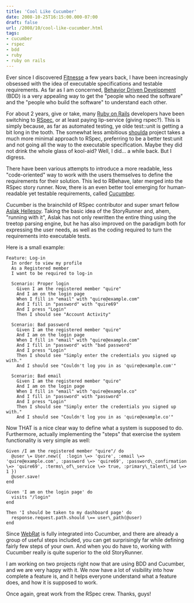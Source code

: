 ```yaml
---
title: 'Cool Like Cucumber'
date: 2008-10-25T16:15:00.000-07:00
draft: false
url: /2008/10/cool-like-cucumber.html
tags: 
- cucumber
- rspec
- bdd
- ruby
- ruby on rails
---
```


Ever since I discovered [Fitnesse](http://fitnesse.org/) a few years back, I have been increasingly obsessed with the idea of executable specifications and testable requirements. As far as I am concerned, [Behavior Driven Development](http://en.wikipedia.org/wiki/Behavior_driven_development) (BDD) is a very appealing way to get the "people who need the software" and the "people who build the software" to understand each other.  
  
For about 2 years, give or take, many [Ruby on Rails](http://www.rubyonrails.org/) developers have been switching to [RSpec](http://rspec.info/), or at least paying lip-service (giving rspec?). This is simply because, as far as automated testing, ye olde test::unit is getting a bit long in the tooth. The somewhat less ambitious [shoulda](http://www.thoughtbot.com/projects/shoulda) project takes a much more minimal approach to RSpec, preferring to be a better test:unit and not going all the way to the executable specification. Maybe they did not drink the whole glass of kool-aid? Well, I did... a while back. But I digress.  
  
There have been various attempts to introduce a more readable, less "code-oriented" way to work with the users themselves to define the requirements for their solution. This led to RBehave, later merged into the RSpec story runner. Now, there is an even better tool emerging for human-readable yet testable requirements, called [Cucumber](http://github.com/aslakhellesoy/cucumber/tree/master).  
  
Cucumber is the brainchild of RSpec contributor and super smart fellow [Aslak Hellesoy](http://blog.aslakhellesoy.com/). Taking the basic idea of the StoryRunner and, ahem, "running with it", Aslak has not only rewritten the entire thing using the treetop parsing engine, but he has also improved on the paradigm both for expressing the user needs, as well as the coding required to turn the requirements into executable tests.  
  
Here is a small example:  
```
Feature: Log-in  
  In order to view my profile  
  As a Registered member  
  I want to be required to log-in  
  
  Scenario: Proper login  
    Given I am the registered member "quire"  
    And I am on the login page  
    When I fill in "email" with "quire@example.com"  
    And I fill in "password" with "quire69"  
    And I press "Login"  
    Then I should see "Account Activity"  
  
  Scenario: Bad password  
    Given I am the registered member "quire"  
    And I am on the login page  
    When I fill in "email" with "quire@example.com"  
    And I fill in "password" with "bad password"  
    And I press "Login"  
    Then I should see "Simply enter the credentials you signed up with."  
    And I should see "Couldn't log you in as 'quire@example.com'"  
    
  Scenario: Bad email  
    Given I am the registered member "quire"  
    And I am on the login page  
    When I fill in "email" with "quire@example.co"  
    And I fill in "password" with "password"  
    And I press "Login"  
    Then I should see "Simply enter the credentials you signed up with."  
    And I should see "Couldn't log you in as 'quire@example.co'" 
```  
  
Now THAT is a nice clear way to define what a system is supposed to do. Furthermore, actually implementing the "steps" that exercise the system functionality is very simple as well:  
```
Given /I am the registered member "quire"/ do  
  @user \= User.new({  :login \=> 'quire', :email \=> 'quire@example.com', :password \=> 'quire69', :password\_confirmation \=> 'quire69', :terms\_of\_service \=> true, :primary\_talent\_id \=> 1 })  
  @user.save!  
end  
  
Given 'I am on the login page' do  
  visits "/login"  
end  
  
Then 'I should be taken to my dashboard page' do  
  response.request.path.should \== user\_path(@user)  
end  

```  
  
Since [WebRat](http://github.com/brynary/webrat/tree/master) is fully integrated into Cucumber, and there are already a group of useful steps included, you can get surprisingly far while defining fairly few steps of your own. And when you do have to, working with Cucumber really is quite superior to the old StoryRunner.  
  
I am working on two projects right now that are using BDD and Cucumber, and we are very happy with it. We now have a lot of visibility into how complete a feature is, and it helps everyone understand what a feature does, and how it is supposed to work.  
  
Once again, great work from the RSpec crew. Thanks, guys!